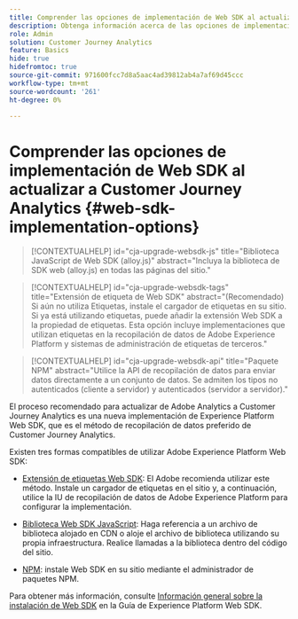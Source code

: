 ```yaml
---
title: Comprender las opciones de implementación de Web SDK al actualizar a Customer Journey Analytics
description: Obtenga información acerca de las opciones de implementación de Web SDK al actualizar a Customer Journey Analytics
role: Admin
solution: Customer Journey Analytics
feature: Basics
hide: true
hidefromtoc: true
source-git-commit: 971600fcc7d8a5aac4ad39812ab4a7af69d45ccc
workflow-type: tm+mt
source-wordcount: '261'
ht-degree: 0%

---
```


# Comprender las opciones de implementación de Web SDK al actualizar a Customer Journey Analytics {#web-sdk-implementation-options}

<!-- markdownlint-disable MD034 -->

>[!CONTEXTUALHELP]
>id="cja-upgrade-websdk-js"
>title="Biblioteca JavaScript de Web SDK (alloy.js)"
>abstract="Incluya la biblioteca de SDK web (alloy.js) en todas las páginas del sitio."

<!-- markdownlint-enable MD034 -->

<!-- markdownlint-disable MD034 -->

>[!CONTEXTUALHELP]
>id="cja-upgrade-websdk-tags"
>title="Extensión de etiqueta de Web SDK"
>abstract="(Recomendado) Si aún no utiliza Etiquetas, instale el cargador de etiquetas en su sitio. Si ya está utilizando etiquetas, puede añadir la extensión Web SDK a la propiedad de etiquetas. Esta opción incluye implementaciones que utilizan etiquetas en la recopilación de datos de Adobe Experience Platform y sistemas de administración de etiquetas de terceros."

<!-- markdownlint-enable MD034 -->

<!-- markdownlint-disable MD034 -->

>[!CONTEXTUALHELP]
>id="cja-upgrade-websdk-api"
>title="Paquete NPM"
>abstract="Utilice la API de recopilación de datos para enviar datos directamente a un conjunto de datos. Se admiten los tipos no autenticados (cliente a servidor) y autenticados (servidor a servidor)."

<!-- markdownlint-enable MD034 -->

El proceso recomendado para actualizar de Adobe Analytics a Customer Journey Analytics es una nueva implementación de Experience Platform Web SDK, que es el método de recopilación de datos preferido de Customer Journey Analytics.

Existen tres formas compatibles de utilizar Adobe Experience Platform Web SDK:

* [Extensión de etiquetas Web SDK](https://experienceleague.adobe.com/en/docs/experience-platform/web-sdk/install/extension): El Adobe recomienda utilizar este método. Instale un cargador de etiquetas en el sitio y, a continuación, utilice la IU de recopilación de datos de Adobe Experience Platform para configurar la implementación.

* [Biblioteca Web SDK JavaScript](https://experienceleague.adobe.com/en/docs/experience-platform/web-sdk/install/library): Haga referencia a un archivo de biblioteca alojado en CDN o aloje el archivo de biblioteca utilizando su propia infraestructura. Realice llamadas a la biblioteca dentro del código del sitio.

* [NPM](https://experienceleague.adobe.com/en/docs/experience-platform/web-sdk/install/npm): instale Web SDK en su sitio mediante el administrador de paquetes NPM.

Para obtener más información, consulte [Información general sobre la instalación de Web SDK](https://experienceleague.adobe.com/en/docs/experience-platform/web-sdk/install/overview) en la Guía de Experience Platform Web SDK.



